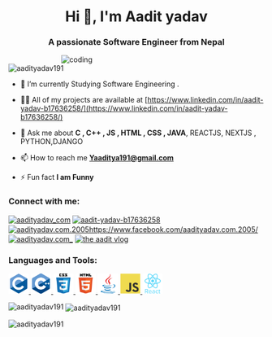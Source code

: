 <h1 align="center">Hi 👋, I'm Aadit yadav</h1>
<h3 align="center">A passionate Software Engineer from Nepal</h3>
<img align="right" alt="coding" width="400" src="https://camo.githubusercontent.com/cae12fddd9d6982901d82580bdf321d81fb299141098ca1c2d4891870827bf17/68747470733a2f2f6d69726f2e6d656469756d2e636f6d2f6d61782f313336302f302a37513379765349765f7430696f4a2d5a2e676966 " >
<p align="left"> <img src="https://komarev.com/ghpvc/?username=aadityadav191&label=Profile%20views&color=0e75b6&style=flat" alt="aadityadav191" /> </p>

- 🌱 I’m currently Studying Software Engineering .

- 👨‍💻 All of my projects are available at [https://www.linkedin.com/in/aadit-yadav-b17636258/](https://www.linkedin.com/in/aadit-yadav-b17636258/)

- 💬 Ask me about **C , C++ , JS , HTML , CSS , JAVA**, REACTJS, NEXTJS , PYTHON,DJANGO

- 📫 How to reach me **Yaaditya191@gmail.com**

- ⚡ Fun fact **I am Funny**

<h3 align="left">Connect with me:</h3>
<p align="left">
<a href="https://twitter.com/aadityadav_com" target="blank"><img align="center" src="https://raw.githubusercontent.com/rahuldkjain/github-profile-readme-generator/master/src/images/icons/Social/twitter.svg" alt="aadityadav_com" height="30" width="40" /></a>
<a href="https://linkedin.com/in/aadit-yadav-b17636258" target="blank"><img align="center" src="https://raw.githubusercontent.com/rahuldkjain/github-profile-readme-generator/master/src/images/icons/Social/linked-in-alt.svg" alt="aadit-yadav-b17636258" height="30" width="40" /></a>
<a href="https://fb.com/aadityadav.com.2005https://www.facebook.com/aadityadav.com.2005/" target="blank"><img align="center" src="https://raw.githubusercontent.com/rahuldkjain/github-profile-readme-generator/master/src/images/icons/Social/facebook.svg" alt="aadityadav.com.2005https://www.facebook.com/aadityadav.com.2005/" height="30" width="40" /></a>
<a href="https://instagram.com/aadityadav.com_" target="blank"><img align="center" src="https://raw.githubusercontent.com/rahuldkjain/github-profile-readme-generator/master/src/images/icons/Social/instagram.svg" alt="aadityadav.com_" height="30" width="40" /></a>
<a href="https://www.youtube.com/c/the aadit vlog" target="blank"><img align="center" src="https://raw.githubusercontent.com/rahuldkjain/github-profile-readme-generator/master/src/images/icons/Social/youtube.svg" alt="the aadit vlog" height="30" width="40" /></a>
</p>

<h3 align="left">Languages and Tools:</h3>
<p align="left"> <a href="https://www.cprogramming.com/" target="_blank" rel="noreferrer"> <img src="https://raw.githubusercontent.com/devicons/devicon/master/icons/c/c-original.svg" alt="c" width="40" height="40"/> </a> <a href="https://www.w3schools.com/cpp/" target="_blank" rel="noreferrer"> <img src="https://raw.githubusercontent.com/devicons/devicon/master/icons/cplusplus/cplusplus-original.svg" alt="cplusplus" width="40" height="40"/> </a> <a href="https://www.w3schools.com/css/" target="_blank" rel="noreferrer"> <img src="https://raw.githubusercontent.com/devicons/devicon/master/icons/css3/css3-original-wordmark.svg" alt="css3" width="40" height="40"/> </a> <a href="https://www.w3.org/html/" target="_blank" rel="noreferrer"> <img src="https://raw.githubusercontent.com/devicons/devicon/master/icons/html5/html5-original-wordmark.svg" alt="html5" width="40" height="40"/> </a> <a href="https://www.java.com" target="_blank" rel="noreferrer"> <img src="https://raw.githubusercontent.com/devicons/devicon/master/icons/java/java-original.svg" alt="java" width="40" height="40"/> </a> <a href="https://developer.mozilla.org/en-US/docs/Web/JavaScript" target="_blank" rel="noreferrer"> <img src="https://raw.githubusercontent.com/devicons/devicon/master/icons/javascript/javascript-original.svg" alt="javascript" width="40" height="40"/> </a> <a href="https://reactjs.org/" target="_blank" rel="noreferrer"> <img src="https://raw.githubusercontent.com/devicons/devicon/master/icons/react/react-original-wordmark.svg" alt="react" width="40" height="40"/> </a> </p>

<p><img align="left" src="https://github-readme-stats.vercel.app/api/top-langs?username=aadityadav191&show_icons=true&locale=en&layout=compact" alt="aadityadav191" /></p>

<p>&nbsp;<img align="center" src="https://github-readme-stats.vercel.app/api?username=aadityadav191&show_icons=true&locale=en" alt="aadityadav191" /></p>

<p><img align="center" src="https://github-readme-streak-stats.herokuapp.com/?user=aadityadav191&" alt="aadityadav191" /></p>
